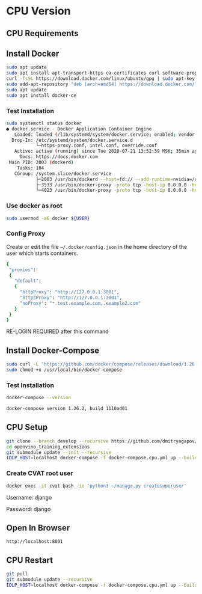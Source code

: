   
# CPU Version

## CPU Requirements

## Install Docker

```sh
sudo apt update
sudo apt install apt-transport-https ca-certificates curl software-properties-common
curl -fsSL https://download.docker.com/linux/ubuntu/gpg | sudo apt-key add -
sudo add-apt-repository "deb [arch=amd64] https://download.docker.com/linux/ubuntu bionic stable"
sudo apt update
sudo apt install docker-ce
```

### Test Installation

```sh
sudo systemctl status docker
● docker.service - Docker Application Container Engine
   Loaded: loaded (/lib/systemd/system/docker.service; enabled; vendor preset: enabled)
  Drop-In: /etc/systemd/system/docker.service.d
           └─https-proxy.conf, intel.conf, override.conf
   Active: active (running) since Tue 2020-07-21 13:52:39 MSK; 35min ago
     Docs: https://docs.docker.com
 Main PID: 2003 (dockerd)
    Tasks: 104
   CGroup: /system.slice/docker.service
           ├─2003 /usr/bin/dockerd --host=fd:// --add-runtime=nvidia=/usr/bin/nvidia-container-runtime-hook
           ├─3533 /usr/bin/docker-proxy -proto tcp -host-ip 0.0.0.0 -host-port 8080 -container-ip 172.21.0.4 -container-port 80
           └─4023 /usr/bin/docker-proxy -proto tcp -host-ip 0.0.0.0 -host-port 8888 -container-ip 172.20.0.6 -container-port 8888
```

### Use docker as root

```sh
sudo usermod -aG docker ${USER}
```

### Config Proxy

Create or edit the file `~/.docker/config.json` in the home directory of the user which starts containers.

```sh
{
 "proxies":
 {
   "default":
   {
     "httpProxy": "http://127.0.0.1:3001",
     "httpsProxy": "http://127.0.0.1:3001",
     "noProxy": "*.test.example.com,.example2.com"
   }
 }
}
```

RE-LOGIN REQUIRED after this command

## Install Docker-Compose

```sh
sudo curl -L "https://github.com/docker/compose/releases/download/1.26.2/docker-compose-$(uname -s)-$(uname -m)" -o /usr/local/bin/docker-compose
sudo chmod +x /usr/local/bin/docker-compose
```

### Test Installation

```sh
docker-compose --version

docker-compose version 1.26.2, build 1110ad01
```


## CPU Setup

```sh
git clone --branch develop --recursive https://github.com/dmitryagapov/openvino_training_extensions.git
cd openvino_training_extensions
git submodule update --init --recursive
IDLP_HOST=localhost docker-compose -f docker-compose.cpu.yml up --build -d
```
### Create CVAT root user

```sh
docker exec -it cvat bash -ic 'python3 ~/manage.py createsuperuser'
```
Username: django

Password: django

## Open In Browser

`http://localhost:8001`

## CPU Restart

```sh
git pull
git submodule update --recursive
IDLP_HOST=localhost docker-compose -f docker-compose.cpu.yml up --build -d
```
